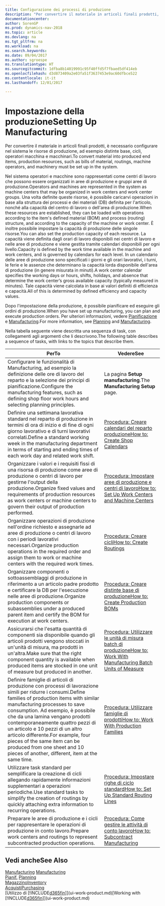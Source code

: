 ```yaml
---
title: Configurazione dei processi di produzione
description: "Per convertire il materiale in articoli finali prodotti, è necessario configurare nel sistema le risorse di produzione, ad esempio distinte base, cicli, operatori macchina e macchinari."
documentationcenter: 
author: SorenGP
ms.prod: dynamics-nav-2018
ms.topic: article
ms.devlang: na
ms.tgt_pltfrm: na
ms.workload: na
ms.search.keywords: 
ms.date: 09/04/2017
ms.author: sgroespe
ms.translationtype: HT
ms.sourcegitcommit: 1dfba8b14019991c95f40ffd5f7fbaed5df414eb
ms.openlocfilehash: d3d873409a2e03fa51f3637453e9ac60dfbce522
ms.contentlocale: it-it
ms.lasthandoff: 12/01/2017

---
```

# <a name="setting-up-manufacturing"></a><span data-ttu-id="9e327-103">Impostazione della produzione</span><span class="sxs-lookup"><span data-stu-id="9e327-103">Setting Up Manufacturing</span></span>
<span data-ttu-id="9e327-104">Per convertire il materiale in articoli finali prodotti, è necessario configurare nel sistema le risorse di produzione, ad esempio distinte base, cicli, operatori macchina e macchinari.</span><span class="sxs-lookup"><span data-stu-id="9e327-104">To convert material into produced end items, production resources, such as bills of material, routings, machine operators, and machinery must be set up in the system.</span></span>

<span data-ttu-id="9e327-105">Nel sistema operatori e macchine sono rappresentati come centri di lavoro che possono essere organizzati in aree di produzione e gruppi aree di produzione.</span><span class="sxs-lookup"><span data-stu-id="9e327-105">Operators and machines are represented in the system as machine centers that may be organized in work centers and work center groups.</span></span> <span data-ttu-id="9e327-106">Una volta definite queste risorse, è possibile caricarvi operazioni in base alla struttura dei processi e dei materiali (DB) definita per l'articolo, nonché alla capacità del centro di lavoro o dell'area di produzione.</span><span class="sxs-lookup"><span data-stu-id="9e327-106">When these resources are established, they can be loaded with operations according to the item's defined material (BOM) and process (routing) structure, and according to the capacity of the machine or work center.</span></span> <span data-ttu-id="9e327-107">È inoltre possibile impostare la capacità di produzione delle singole risorse.</span><span class="sxs-lookup"><span data-stu-id="9e327-107">You can also set the production capacity of each resource.</span></span> <span data-ttu-id="9e327-108">La capacità viene definita dagli orari di lavoro disponibili nei centri di lavoro e nelle aree di produzione e viene gestita tramite calendari disponibili per ogni livello.</span><span class="sxs-lookup"><span data-stu-id="9e327-108">Capacity is defined by the work time available in the machine and work centers, and is governed by calendars for each level.</span></span> <span data-ttu-id="9e327-109">In un calendario delle aree di produzione sono specificati i giorni e gli orari lavorativi, i turni, le ferie e le assenze che determinano la capacità lorda disponibile dell'area di produzione (in genere misurata in minuti).</span><span class="sxs-lookup"><span data-stu-id="9e327-109">A work center calendar specifies the working days or hours, shifts, holidays, and absence that determine the work center’s gross available capacity (typically measured in minutes).</span></span> <span data-ttu-id="9e327-110">Tale capacità viene calcolata in base ai valori definiti di efficienza e capacità.</span><span class="sxs-lookup"><span data-stu-id="9e327-110">All of this is determined by defined efficiency and capacity values.</span></span>  

<span data-ttu-id="9e327-111">Dopo l'impostazione della produzione, è possibile pianificare ed eseguire gli ordini di produzione.</span><span class="sxs-lookup"><span data-stu-id="9e327-111">When you have set up manufacturing, you can plan and execute production orders.</span></span> <span data-ttu-id="9e327-112">Per ulteriori informazioni, vedere [Pianificazione](production-planning.md) e [Manufacturing](production-manage-manufacturing.md).</span><span class="sxs-lookup"><span data-stu-id="9e327-112">For more information, see [Planning](production-planning.md) and [Manufacturing](production-manage-manufacturing.md).</span></span>  

 <span data-ttu-id="9e327-113">Nella tabella seguente viene descritta una sequenza di task, con collegamenti agli argomenti che li descrivono.</span><span class="sxs-lookup"><span data-stu-id="9e327-113">The following table describes a sequence of tasks, with links to the topics that describe them.</span></span>   

|<span data-ttu-id="9e327-114">**Per**</span><span class="sxs-lookup"><span data-stu-id="9e327-114">**To**</span></span>|<span data-ttu-id="9e327-115">**Vedere**</span><span class="sxs-lookup"><span data-stu-id="9e327-115">**See**</span></span>|  
|------------|-------------|  
|<span data-ttu-id="9e327-116">Configurare le funzionalità di Manufacturing, ad esempio la definizione delle ore di lavoro del reparto e la selezione dei principi di pianificazione.</span><span class="sxs-lookup"><span data-stu-id="9e327-116">Configure the manufacturing features, such as defining shop floor work hours and selecting planning principles.</span></span>|<span data-ttu-id="9e327-117">La pagina **Setup manufacturing**.</span><span class="sxs-lookup"><span data-stu-id="9e327-117">The **Manufacturing Setup** page.</span></span>|  
|<span data-ttu-id="9e327-118">Definire una settimana lavorativa standard nel reparto di produzione in termini di ora di inizio e di fine di ogni giorno lavorativo e di turni lavorativi correlati.</span><span class="sxs-lookup"><span data-stu-id="9e327-118">Define a standard working week in the manufacturing department in terms of starting and ending times of each work day and related work shift.</span></span>|[<span data-ttu-id="9e327-119">Procedura: Creare calendari del reparto produzione</span><span class="sxs-lookup"><span data-stu-id="9e327-119">How to: Create Shop Calendars</span></span>](production-how-to-create-work-center-calendars.md)|  
|<span data-ttu-id="9e327-120">Organizzare i valori e i requisiti fissi di una risorsa di produzione come aree di produzione o centri di lavoro per gestirne l'output della produzione.</span><span class="sxs-lookup"><span data-stu-id="9e327-120">Organize fixed values and requirements of production resources as work centers or machine centers to govern their output of production performed.</span></span>|[<span data-ttu-id="9e327-121">Procedura: Impostare aree di produzione e centri di lavoro</span><span class="sxs-lookup"><span data-stu-id="9e327-121">How to: Set Up Work Centers and Machine Centers</span></span>](production-how-to-set-up-work-and-machine-centers.md)|
|<span data-ttu-id="9e327-122">Organizzare operazioni di produzione nell'ordine richiesto e assegnarle ad aree di produzione o centri di lavoro con i periodi lavorativi necessari.</span><span class="sxs-lookup"><span data-stu-id="9e327-122">Organize production operations in the required order and assign them to work or machine centers with the required work times.</span></span>|[<span data-ttu-id="9e327-123">Procedura: Creare cicli</span><span class="sxs-lookup"><span data-stu-id="9e327-123">How to: Create Routings</span></span>](production-how-to-create-routings.md)|
|<span data-ttu-id="9e327-124">Organizzare componenti o sottoassemblaggi di produzione in riferimento a un articolo padre prodotto e certificare la DB per l'esecuzione nelle aree di produzione.</span><span class="sxs-lookup"><span data-stu-id="9e327-124">Organize production components or subassemblies under a produced parent item and certify the BOM for execution at work centers.</span></span>|[<span data-ttu-id="9e327-125">Procedura: Creare distinte base di produzione</span><span class="sxs-lookup"><span data-stu-id="9e327-125">How to: Create Production BOMs</span></span>](production-how-to-create-production-boms.md)|
|<span data-ttu-id="9e327-126">Assicurarsi che l'esatta quantità di componenti sia disponibile quando gli articoli prodotti vengono stoccati in un'unità di misura, ma prodotti in un'altra.</span><span class="sxs-lookup"><span data-stu-id="9e327-126">Make sure that the right component quantity is available when produced items are stocked in one unit of measure but produced in another.</span></span>|[<span data-ttu-id="9e327-127">Procedura: Utilizzare le unità di misura batch di produzione</span><span class="sxs-lookup"><span data-stu-id="9e327-127">How to: Work With Manufacturing Batch Units of Measure</span></span>](production-how-to-use-the-manufacturing-batch-unit-of-measure.md)|  
|<span data-ttu-id="9e327-128">Definire famiglie di articoli di produzione con processi di lavorazione simili per ridurre i consumi.</span><span class="sxs-lookup"><span data-stu-id="9e327-128">Define families of production items with similar manufacturing processes to save consumption.</span></span> <span data-ttu-id="9e327-129">Ad esempio, è possibile che da una lamina vengano prodotti contemporaneamente quattro pezzi di un articolo e 10 pezzi di un altro articolo differente.</span><span class="sxs-lookup"><span data-stu-id="9e327-129">For example, four pieces of the same item can be produced from one sheet and 10 pieces of another, different, item at the same time.</span></span>|[<span data-ttu-id="9e327-130">Procedura: Utilizzare famiglie di prodotti</span><span class="sxs-lookup"><span data-stu-id="9e327-130">How to: Work With Production Families</span></span>](production-how-work-family.md)|
|<span data-ttu-id="9e327-131">Utilizzare task standard per semplificare la creazione di cicli allegando rapidamente informazioni supplementari a operazioni periodiche.</span><span class="sxs-lookup"><span data-stu-id="9e327-131">Use standard tasks to simplify the creation of routings by quickly attaching extra information to recurring operations.</span></span>|[<span data-ttu-id="9e327-132">Procedura: Impostare righe di ciclo standard</span><span class="sxs-lookup"><span data-stu-id="9e327-132">How to: Set Up Standard Routing Lines</span></span>](production-how-set-up-standard-routing-lines.md)|  
|<span data-ttu-id="9e327-133">Preparare le aree di produzione e i cicli per rappresentare le operazioni di produzione in conto lavoro.</span><span class="sxs-lookup"><span data-stu-id="9e327-133">Prepare work centers and routings to represent subcontracted production operations.</span></span>|[<span data-ttu-id="9e327-134">Procedura: Come gestire le attività di conto lavoro</span><span class="sxs-lookup"><span data-stu-id="9e327-134">How to: Subcontract Manufacturing</span></span>](production-how-to-subcontract-manufacturing.md)|  

## <a name="see-also"></a><span data-ttu-id="9e327-135">Vedi anche</span><span class="sxs-lookup"><span data-stu-id="9e327-135">See Also</span></span>
<span data-ttu-id="9e327-136">[Manufacturing](production-manage-manufacturing.md)  </span><span class="sxs-lookup"><span data-stu-id="9e327-136">[Manufacturing](production-manage-manufacturing.md)  </span></span>  
<span data-ttu-id="9e327-137">[Pianif.](production-planning.md) </span><span class="sxs-lookup"><span data-stu-id="9e327-137">[Planning](production-planning.md) </span></span>  
[<span data-ttu-id="9e327-138">Magazzino</span><span class="sxs-lookup"><span data-stu-id="9e327-138">Inventory</span></span>](inventory-manage-inventory.md)  
[<span data-ttu-id="9e327-139">Acquisti</span><span class="sxs-lookup"><span data-stu-id="9e327-139">Purchasing</span></span>](purchasing-manage-purchasing.md)  
<span data-ttu-id="9e327-140">[Utilizzo di [!INCLUDE[d365fin](includes/d365fin_md.md)]](ui-work-product.md)</span><span class="sxs-lookup"><span data-stu-id="9e327-140">[Working with [!INCLUDE[d365fin](includes/d365fin_md.md)]](ui-work-product.md)</span></span>

